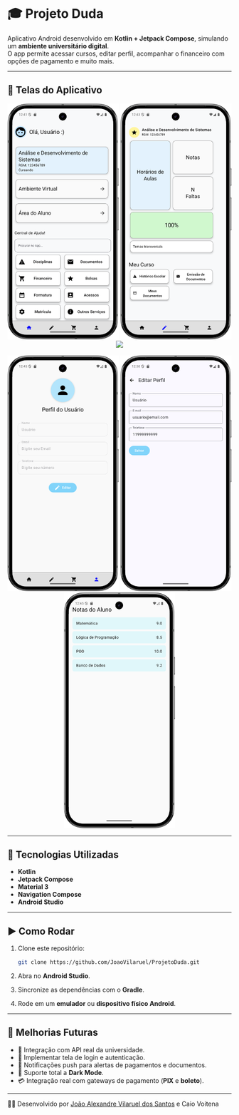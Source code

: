 # 🎓 Projeto Duda

Aplicativo Android desenvolvido em **Kotlin + Jetpack Compose**, simulando um **ambiente universitário digital**.  
O app permite acessar cursos, editar perfil, acompanhar o financeiro com opções de pagamento e muito mais.  

---

## 📱 Telas do Aplicativo  

<p align="center">
  <img src="docs/Img_telas/telaHome.png" width="250"/>
  <img src="docs/Img_telas/telaCurso.png" width="250"/>
  <img src="docs/Img_telas/telaFinaceiro.png" width="250"/>
</p>

<p align="center">
  <img src="docs/Img_telas/telaPerfil.png" width="250"/>
  <img src="docs/Img_telas/telaEditarPerfil.png" width="250"/>
  <img src="docs/Img_telas/telaNotas.png" width="250"/>
</p>  

---

## 🚀 Tecnologias Utilizadas  

- **Kotlin**  
- **Jetpack Compose**  
- **Material 3**  
- **Navigation Compose**  
- **Android Studio**  

---

## ▶️ Como Rodar  

1. Clone este repositório:  
   ```bash
   git clone https://github.com/JoaoVilaruel/ProjetoDuda.git
   ```  

2. Abra no **Android Studio**.  
3. Sincronize as dependências com o **Gradle**.  
4. Rode em um **emulador** ou **dispositivo físico Android**.  

---

## 📌 Melhorias Futuras  

- 🔗 Integração com API real da universidade.  
- 🔑 Implementar tela de login e autenticação.  
- 📢 Notificações push para alertas de pagamentos e documentos.  
- 🌙 Suporte total a **Dark Mode**.  
- 💳 Integração real com gateways de pagamento (**PIX** e **boleto**).  

---

👨‍💻 Desenvolvido por [João Alexandre Vilaruel dos Santos](https://github.com/JoaoVilaruel) e Caio Voitena  
